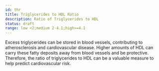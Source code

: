 ```yaml
---
id: thr
title: Triglycerides to HDL Ratio
description: Ratio of Triglycerides to HDL
status: draft
range: low <2;medium 2-4.1;high>=4.1
---
```


Excess triglycerides can be stored in blood vessels, contributing to atherosclerosis and cardiovascular disease. Higher amounts of HDL can carry these fatty deposits away from blood vessels and be protective. Therefore, the ratio of triglycerides to HDL can be a valuable measure to help predict cardiovascular risk.
